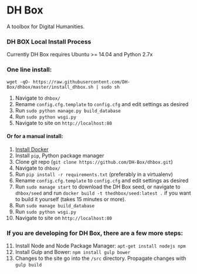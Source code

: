 DH Box
=====

A toolbox for Digital Humanities.

### DH BOX Local Install Process
Currently DH Box requires Ubuntu >= 14.04 and Python 2.7x
### One line install:
```
wget -qO- https://raw.githubusercontent.com/DH-Box/dhbox/master/install_dhbox.sh | sudo sh
```
1. Navigate to `dhbox/` 
2. Rename `config.cfg.template` to `config.cfg` and edit settings as desired
3. Run `sudo python manage.py build_database`
4. Run `sudo python wsgi.py`
5. Navigate to site on `http://localhost:80`

#### Or for a manual install:

1. [Install Docker](https://www.docker.com/)
2. Install `pip`, Python package manager
3. Clone git repo (`git clone https://github.com/DH-Box/dhbox.git`)
4. Navigate to `dhbox/` 
5. Run `pip install -r requirements.txt` (preferably in a virtualenv)
6. Rename `config.cfg.template` to `config.cfg` and edit settings as desired
7. Run `sudo manage start` to download the DH Box seed, or navigate to `dhbox/seed` and run `docker build -t thedhbox/seed:latest .` if you want to build it yourself (takes 15 minutes or more).
8. Run `sudo manage build_database`
9. Run `sudo python wsgi.py`
10. Navigate to site on `http://localhost:80`

### If you are developing for DH Box, there are a few more steps:

11. Install Node and Node Package Manager: `apt-get install nodejs npm`
12. Install Gulp and Bower: `npm install gulp bower`
13. Changes to the site go into the `/src` directory. Propagate changes with `gulp build`
